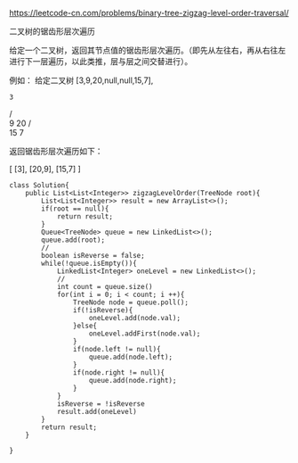 https://leetcode-cn.com/problems/binary-tree-zigzag-level-order-traversal/


二叉树的锯齿形层次遍历


给定一个二叉树，返回其节点值的锯齿形层次遍历。（即先从左往右，再从右往左进行下一层遍历，以此类推，层与层之间交替进行）。

例如：
给定二叉树 [3,9,20,null,null,15,7],

    3
   / \
  9  20
    /  \
   15   7

返回锯齿形层次遍历如下：

[
  [3],
  [20,9],
  [15,7]
]

```
class Solution{
    public List<List<Integer>> zigzagLevelOrder(TreeNode root){
        List<List<Integer>> result = new ArrayList<>();
        if(root == null){
            return result;
        }
        Queue<TreeNode> queue = new LinkedList<>();
        queue.add(root);
        //
        boolean isReverse = false;
        while(!queue.isEmpty()){
            LinkedList<Integer> oneLevel = new LinkedList<>();
            //
            int count = queue.size()
            for(int i = 0; i < count; i ++){
                TreeNode node = queue.poll();
                if(!isReverse){
                    oneLevel.add(node.val);
                }else{
                    oneLevel.addFirst(node.val);
                }
                if(node.left != null){
                    queue.add(node.left);
                }
                if(node.right != null){
                    queue.add(node.right);
                }
            }
            isReverse = !isReverse
            result.add(oneLevel)
        }
        return result;
    }

}

```
